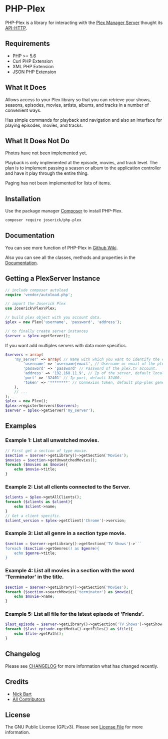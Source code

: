 
# PHP-Plex

PHP-Plex is a library for interacting with the [Plex Manager Server](https://www.plex.tv) thought its [API-HTTP](https://github.com/Arcanemagus/plex-api/wiki/Plex-Web-API-Overview).

## Requirements

 - PHP >= 5.6
 - Curl PHP Extension
 - XML PHP Extension
 - JSON PHP Extension

## What It Does
Allows access to your Plex library so that you can retrieve your shows, seasons, episodes, movies, artists, albums, and tracks in a number of convenient ways.

Has simple commands for playback and navigation and also an interface for playing episodes, movies, and tracks.

## What It Does Not Do
Photos have not been implemented yet.

Playback is only implemented at the episode, movies, and track level. The plan is to implement passing a season or album to the application controller and have it play through the entire thing.

Paging has not been implemented for lists of items.

## Installation

Use the package manager [Composer](https://getcomposer.org/) to install PHP-Plex.

```bash
composer require joserick/php-plex
```
## Documentation
You can see more function of PHP-Plex in [Github Wiki](https://github.com/joserick/php-plex/wiki).

Also you can see all the classes, methods and properties  in the [Documentation](http://docs.joserick.com/php-plex/index.html).
## Getting a PlexServer Instance

```php
// include composer autoload
require 'vendor/autoload.php';

// import the Joserick Plex
use Joserick\Plex\Plex;

// build plex object with you account data.
$plex = new Plex('username', 'password', 'address');

// to finally create server instances
$server = $plex->getServer();
```
If you want add multiples  servers with data  more specifics.
```php
$servers = array(
	'my_server' => array( // Name with which you want to identify the configuration of the server.
		'username' => 'username|email', // Username or email of the plex.tv account.
		'password' => 'password' // Password of the plex.tv account.
		'address' => '192.168.11.9', // Ip of the server, default localhost.
		'port' => '32401' // Ip port, default 32400.
		'token' => '********' // Connexion token, default php-plex generate one.
	),
	// ...
);
$plex = new Plex();
$plex->registerServers($servers);
$server = $plex->getServer('my_server');
```
## Examples
### Example 1: List all unwatched movies.
```php
// First get a section of type movie.
$section = $server->getLibrary()->getSection('Movies');
$movies = $section->getUnwatchedMovies();
foreach ($movies as $movie){
	echo $movie->title;
}
```
### Example 2: List all clients connected to the Server.
```php
$clients = $plex->getAllClients();
foreach ($clients as $client){
	echo $client->name;
}
// Get a client specific.
$client_version = $plex->getClient('Chrome')->version;
```
### Example 3: List all genre in a section type movie.
```php
$section = $server->getLibrary()->getSection('TV Shows')->```
foreach ($section->getGenres() as $genre){
	echo $genre->title;
}
```
### Example 4: List all movies in a section with the word 'Terminator' in the title.
```php
$section = $server->getLibrary()->getSection('Movies');
foreach ($section->searchMovies('terminator') as $movie){
	echo $movie->name;
}
```
### Example 5: List all file for the latest episode of 'Friends'.
```php
$last_episode = $server->getLibrary()->getSection('TV Shows')->getShow('Friends')->getEpisodes()[-1];
foreach ($last_episode->getMedia()->getFiles() as $file){
	echo $file->getPath();
}
```
## Changelog
Please see [CHANGELOG](https://github.com/joserick/php-plex/blob/master/CHANGELOG.md) for more information what has changed recently.
## Credits

 - [Nick Bart](https://github.com/nickbart)
 - [All Contributors](https://github.com/joserick/php-plex/graphs/contributors)

## License

The GNU Public License (GPLv3). Please see [License File](https://github.com/joserick/php-plex/blob/master/LICENSE) for more information.
